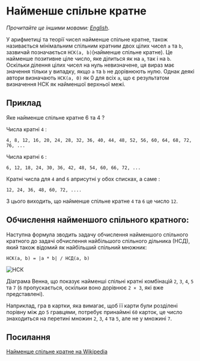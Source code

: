 # Найменше спільне кратне

_Прочитайте це іншими мовами:_
[_English_](README.md).

У арифметиці та теорії чисел найменше спільне кратне, також називається 
мінімальним спільним кратним двох цілих чисел `a` та `b`, зазвичай позначається `НСК(a, b)`(найменше спільне кратне). 
Це найменше позитивне ціле число, яке ділиться як на `a`, так і на `b`. Оскільки 
ділення цілих чисел на нуль невизначене, ця вираз має значення тільки у випадку, 
якщо `a` та `b` не дорівнюють нулю. Однак деякі автори визначають `НСК(a, 0)` як 0 для всіх `a`, 
що є результатом визначення НСК як найменшої верхньої межі.

## Приклад

Яке найменше спільне кратне 6 та 4 ?

Числа кратні `4` :

```
4, 8, 12, 16, 20, 24, 28, 32, 36, 40, 44, 48, 52, 56, 60, 64, 68, 72, 76, ...
```

Числа кратні `6` :

```
6, 12, 18, 24, 30, 36, 42, 48, 54, 60, 66, 72, ...
```

Кратні числа для `4` and `6` aприсутні у обох списках, а саме :

```
12, 24, 36, 48, 60, 72, ....
```

З цього виходить, що найменше спільне кратне `4` та `6` це число `12`.

## Обчислення найменшого спільного кратного:

Наступна формула зводить задачу обчислення найменшого спільного кратного 
до задачі обчислення найбільшого спільного дільника (НСД), який також 
відомий як найбільший спільний множник:

```
НСК(a, b) = |a * b| / НСД(a, b)
```

![НСК](https://upload.wikimedia.org/wikipedia/commons/c/c9/Symmetrical_5-set_Venn_diagram_LCM_2_3_4_5_7.svg)

Діаграма Венна, що показує найменші спільні кратні комбінацій `2`, `3`, `4`, `5` та `7` 
(`6` пропускається, оскільки воно дорівнює `2 × 3`, які вже представлені).

Наприклад, гра в картки, яка вимагає, щоб її карти були розділені порівну між до `5` гравцями, 
потребує принаймні `60` карток, це число знаходиться на перетині множин `2`, `3`, `4` та `5`, але не у множині `7`.

## Посилання

[Найменше спільне кратне на Wikipedia](https://uk.wikipedia.org/wiki/%D0%9D%D0%B0%D0%B9%D0%BC%D0%B5%D0%BD%D1%88%D0%B5_%D1%81%D0%BF%D1%96%D0%BB%D1%8C%D0%BD%D0%B5_%D0%BA%D1%80%D0%B0%D1%82%D0%BD%D0%B5)
